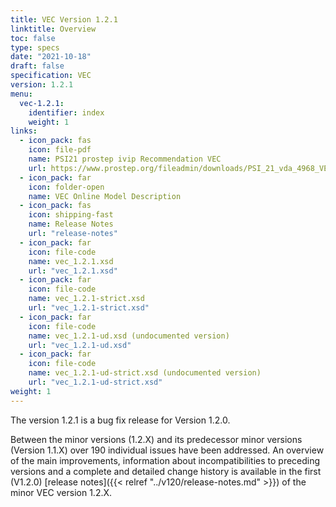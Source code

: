 ```yaml
---
title: VEC Version 1.2.1
linktitle: Overview
toc: false
type: specs
date: "2021-10-18"
draft: false
specification: VEC
version: 1.2.1
menu:
  vec-1.2.1:
    identifier: index
    weight: 1
links:
  - icon_pack: fas
    icon: file-pdf
    name: PSI21 prostep ivip Recommendation VEC
    url: https://www.prostep.org/fileadmin/downloads/PSI_21_vda_4968_VEC_Specification_v1.2_pub_RZ.pdf
  - icon_pack: far
    icon: folder-open
    name: VEC Online Model Description
  - icon_pack: fas
    icon: shipping-fast
    name: Release Notes
    url: "release-notes"
  - icon_pack: far
    icon: file-code
    name: vec_1.2.1.xsd
    url: "vec_1.2.1.xsd"
  - icon_pack: far
    icon: file-code
    name: vec_1.2.1-strict.xsd
    url: "vec_1.2.1-strict.xsd"
  - icon_pack: far
    icon: file-code
    name: vec_1.2.1-ud.xsd (undocumented version)
    url: "vec_1.2.1-ud.xsd"
  - icon_pack: far
    icon: file-code
    name: vec_1.2.1-ud-strict.xsd (undocumented version)
    url: "vec_1.2.1-ud-strict.xsd"
weight: 1
---
```


The version 1.2.1 is a bug fix release for Version 1.2.0.

Between the minor versions (1.2.X) and its predecessor minor versions (Version 1.1.X) over 190 individual issues have
been addressed. An overview of the main improvements, information about incompatibilities to preceding versions
and a complete and detailed change history is available in the first (V1.2.0)
[release notes]({{< relref "../v120/release-notes.md" >}}) of the minor VEC version 1.2.X.
